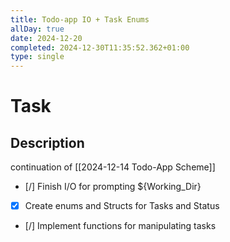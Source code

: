 ```yaml
---
title: Todo-app IO + Task Enums
allDay: true
date: 2024-12-20
completed: 2024-12-30T11:35:52.362+01:00
type: single
---
```

	
# Task 

## Description  

continuation of [[2024-12-14 Todo-App Scheme]]

- [/] Finish I/O for prompting ${Working_Dir}
- [x] Create enums and Structs for Tasks and Status
- [/] Implement functions for manipulating tasks


